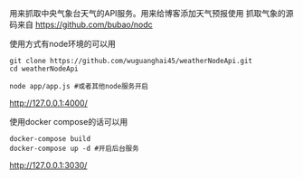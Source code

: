 用来抓取中央气象台天气的API服务。用来给博客添加天气预报使用
抓取气象的源码来自 https://github.com/bubao/nodc

使用方式有node环境的可以用
```
git clone https://github.com/wuguanghai45/weatherNodeApi.git
cd weatherNodeApi
```

```
node app/app.js #或者其他node服务开启
```
http://127.0.0.1:4000/

使用docker compose的话可以用

```
docker-compose build
docker-compose up -d #开启后台服务
```
http://127.0.0.1:3030/


